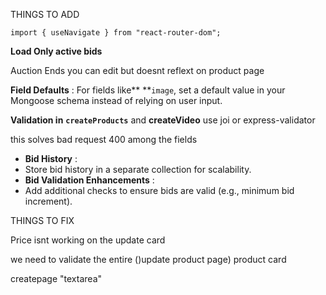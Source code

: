 THINGS TO ADD

```
import { useNavigate } from "react-router-dom";
```

**Load Only active bids**

Auction Ends you can edit but doesnt reflext on product page

**Field Defaults** : For fields like** **`image`, set a default value in your Mongoose schema instead of relying on user input.

**Validation in** **`createProducts`** and **createVideo** use joi or express-validator

this solves bad request 400 among the fields

* **Bid History** :
* Store bid history in a separate collection for scalability.
* **Bid Validation Enhancements** :
* Add additional checks to ensure bids are valid (e.g., minimum bid increment).

THINGS TO FIX

Price isnt working on the update card

we need to validate the entire ()update product page) product card

createpage "textarea"
